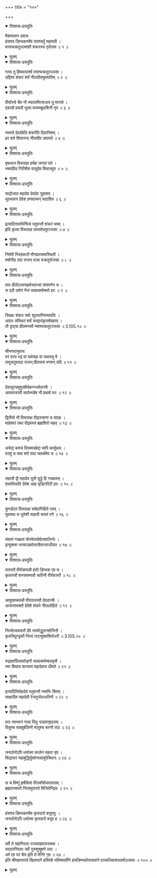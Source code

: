+++
title = "१०५"

+++

<details open><summary>विश्वास-प्रस्तुतिः</summary>

वैशम्पायन उवाच  
हंसश्च डिम्भकश्चैवं तपश्चर्तुं महामती ।  
मनश्चक्रतुरात्मांशौ शंकरस्य नृपोत्तम ॥ १ ॥
</details>

<details><summary>मूलम्</summary>

वैशम्पायन उवाच  
हंसश्च डिम्भकश्चैवं तपश्चर्तुं महामती ।  
मनश्चक्रतुरात्मांशौ शंकरस्य नृपोत्तम ॥ १ ॥
</details>

<details open><summary>विश्वास-प्रस्तुतिः</summary>

गत्वा तु हिमवत्पार्श्वं तपश्चक्रतुरञ्जसा ।  
उद्दिश्य शंकरं शर्वं नीलग्रीवमुमापतिम् ॥ २ ॥
</details>

<details><summary>मूलम्</summary>

गत्वा तु हिमवत्पार्श्वं तपश्चक्रतुरञ्जसा ।  
उद्दिश्य शंकरं शर्वं नीलग्रीवमुमापतिम् ॥ २ ॥
</details>

<details open><summary>विश्वास-प्रस्तुतिः</summary>

वीर्यास्त्रे चैव नौ स्यातामित्याधाय तु मानसे ।  
एकाग्रौ प्रयतौ भूत्वा वाय्वम्बुप्राशिनौ नृप ॥ ३ ॥
</details>

<details><summary>मूलम्</summary>

वीर्यास्त्रे चैव नौ स्यातामित्याधाय तु मानसे ।  
एकाग्रौ प्रयतौ भूत्वा वाय्वम्बुप्राशिनौ नृप ॥ ३ ॥
</details>

<details open><summary>विश्वास-प्रस्तुतिः</summary>

नमस्ते देवदेवेति शंकरेति दिवानिशम् ।  
हर शर्व शिवानन्द नीलग्रीव उमापते ॥ ४ ॥
</details>

<details><summary>मूलम्</summary>

नमस्ते देवदेवेति शंकरेति दिवानिशम् ।  
हर शर्व शिवानन्द नीलग्रीव उमापते ॥ ४ ॥
</details>

<details open><summary>विश्वास-प्रस्तुतिः</summary>

वृषध्वज विरूपाक्ष हर्यक्ष जगतां पते ।  
भक्तप्रिय गिरीशेश वासुदेव शिवाच्युत ॥ ५ ॥
</details>

<details><summary>मूलम्</summary>

वृषध्वज विरूपाक्ष हर्यक्ष जगतां पते ।  
भक्तप्रिय गिरीशेश वासुदेव शिवाच्युत ॥ ५ ॥
</details>

<details open><summary>विश्वास-प्रस्तुतिः</summary>

सद्योजात महादेव देवदेव गुहाशय ।  
भूतभावन देवेश प्रणवात्मन् सदाशिव ॥ ६ ॥
</details>

<details><summary>मूलम्</summary>

सद्योजात महादेव देवदेव गुहाशय ।  
भूतभावन देवेश प्रणवात्मन् सदाशिव ॥ ६ ॥
</details>

<details open><summary>विश्वास-प्रस्तुतिः</summary>

इत्यादिनामभिर्नित्यं स्तुवन्तौ शंकरं भवम् ।  
हृदि कृत्वा विरूपाक्षं तपस्तेपतुरञ्जसा ॥ ७ ॥
</details>

<details><summary>मूलम्</summary>

इत्यादिनामभिर्नित्यं स्तुवन्तौ शंकरं भवम् ।  
हृदि कृत्वा विरूपाक्षं तपस्तेपतुरञ्जसा ॥ ७ ॥
</details>

<details open><summary>विश्वास-प्रस्तुतिः</summary>

निर्ममौ निरहंकारौ मौनव्रतसमास्थितौ ।  
वर्षाणीह तदा राजन् पञ्च चक्रतुरोजसा ॥ ८ ॥
</details>

<details><summary>मूलम्</summary>

निर्ममौ निरहंकारौ मौनव्रतसमास्थितौ ।  
वर्षाणीह तदा राजन् पञ्च चक्रतुरोजसा ॥ ८ ॥
</details>

<details open><summary>विश्वास-प्रस्तुतिः</summary>

ततः प्रीतोऽभवच्छर्वस्ताभ्यां संयमनेन च ।  
स ददौ दर्शनं नैजं व्याघ्रचर्माम्बरो हरः ॥ ९ ॥
</details>

<details><summary>मूलम्</summary>

ततः प्रीतोऽभवच्छर्वस्ताभ्यां संयमनेन च ।  
स ददौ दर्शनं नैजं व्याघ्रचर्माम्बरो हरः ॥ ९ ॥
</details>

<details open><summary>विश्वास-प्रस्तुतिः</summary>

त्रियक्षः शंकरः शर्वः शूलपाणिरुमापतिः ।  
अग्रतः संस्थितं शर्वं चन्द्रार्धकृतशेखरम् ।  
तौ दृष्ट्वा प्रीतमनसौ नमश्चक्रतुरञ्जसा ॥ 3.105.१० ॥
</details>

<details><summary>मूलम्</summary>

त्रियक्षः शंकरः शर्वः शूलपाणिरुमापतिः ।  
अग्रतः संस्थितं शर्वं चन्द्रार्धकृतशेखरम् ।  
तौ दृष्ट्वा प्रीतमनसौ नमश्चक्रतुरञ्जसा ॥ 3.105.१० ॥
</details>

<details open><summary>विश्वास-प्रस्तुतिः</summary>

श्रीभगवानुवाच  
वरं वरय भद्रं वां यथेच्छा वां तथास्तु वै ।  
तावूचतुस्तदा राजन् प्रीतस्त्वं भगवन् यदि ॥ ११ ॥
</details>

<details><summary>मूलम्</summary>

श्रीभगवानुवाच  
वरं वरय भद्रं वां यथेच्छा वां तथास्तु वै ।  
तावूचतुस्तदा राजन् प्रीतस्त्वं भगवन् यदि ॥ ११ ॥
</details>

<details open><summary>विश्वास-प्रस्तुतिः</summary>

देवासुरचमूमुख्यैर्यक्षगन्धर्वदानवैः ।  
आवामजय्यौ सर्वात्मन्नेष नौ प्रथमो वरः ॥ १२ ॥
</details>

<details><summary>मूलम्</summary>

देवासुरचमूमुख्यैर्यक्षगन्धर्वदानवैः ।  
आवामजय्यौ सर्वात्मन्नेष नौ प्रथमो वरः ॥ १२ ॥
</details>

<details open><summary>विश्वास-प्रस्तुतिः</summary>

द्वितीयो नौ विरूपाक्ष रौद्रास्त्राणां च संग्रहः ।  
माहेश्वरं तथा रौद्रमस्त्रं ब्रह्मशिरो महत् ॥ १३ ॥
</details>

<details><summary>मूलम्</summary>

द्वितीयो नौ विरूपाक्ष रौद्रास्त्राणां च संग्रहः ।  
माहेश्वरं तथा रौद्रमस्त्रं ब्रह्मशिरो महत् ॥ १३ ॥
</details>

<details open><summary>विश्वास-प्रस्तुतिः</summary>

अभेद्यं कवचं दिव्यमच्छेद्यं चापि कार्मुकम् ।  
परशुं च तथा शर्व सदा रक्षार्थमेव च ॥ १४ ॥
</details>

<details><summary>मूलम्</summary>

अभेद्यं कवचं दिव्यमच्छेद्यं चापि कार्मुकम् ।  
परशुं च तथा शर्व सदा रक्षार्थमेव च ॥ १४ ॥
</details>

<details open><summary>विश्वास-प्रस्तुतिः</summary>

सहायौ द्वौ महादेव भूतौ युद्धे हि गच्छताम् ।  
एवमस्त्विति देवेश आह भृङ्गिरिटी हरः ॥ १५ ॥
</details>

<details><summary>मूलम्</summary>

सहायौ द्वौ महादेव भूतौ युद्धे हि गच्छताम् ।  
एवमस्त्विति देवेश आह भृङ्गिरिटी हरः ॥ १५ ॥
</details>

<details open><summary>विश्वास-प्रस्तुतिः</summary>

कुण्डोदरं विरूपाक्षं सर्वप्राणिहिते रतम् ।  
युवामथ च भूतेशौ सहायौ सततं रणे ॥ १६ ॥
</details>

<details><summary>मूलम्</summary>

कुण्डोदरं विरूपाक्षं सर्वप्राणिहिते रतम् ।  
युवामथ च भूतेशौ सहायौ सततं रणे ॥ १६ ॥
</details>

<details open><summary>विश्वास-प्रस्तुतिः</summary>

संग्रामं गच्छतां घोरमेतयोर्बलशालिनोः ।  
इत्युक्त्वा भगवाञ्छर्वस्तत्रैवान्तरधीयत ॥ १७ ॥
</details>

<details><summary>मूलम्</summary>

संग्रामं गच्छतां घोरमेतयोर्बलशालिनोः ।  
इत्युक्त्वा भगवाञ्छर्वस्तत्रैवान्तरधीयत ॥ १७ ॥
</details>

<details open><summary>विश्वास-प्रस्तुतिः</summary>

ततस्तौ वीर्यसम्पन्नौ हंसो डिम्भक एव च ।  
कृतास्त्रौ शस्त्रसम्पन्नौ चापिनौ वीर्यवत्तरौ ॥ १८ ॥
</details>

<details><summary>मूलम्</summary>

ततस्तौ वीर्यसम्पन्नौ हंसो डिम्भक एव च ।  
कृतास्त्रौ शस्त्रसम्पन्नौ चापिनौ वीर्यवत्तरौ ॥ १८ ॥
</details>

<details open><summary>विश्वास-प्रस्तुतिः</summary>

आमुक्तकवचौ वीरावजय्यौ देवदानवैः ।  
अत्यन्तभक्तौ देवेशे शंकरे नीललोहिते ॥ १९ ॥
</details>

<details><summary>मूलम्</summary>

आमुक्तकवचौ वीरावजय्यौ देवदानवैः ।  
अत्यन्तभक्तौ देवेशे शंकरे नीललोहिते ॥ १९ ॥
</details>

<details open><summary>विश्वास-प्रस्तुतिः</summary>

नित्योत्सवकरौ देवे भस्मोद्धूलनशोभिनौ ।  
कृतत्रिपुण्ड्रकौ नित्यं जटायुक्तशिरोधरौ ॥ 3.105.२० ॥
</details>

<details><summary>मूलम्</summary>

नित्योत्सवकरौ देवे भस्मोद्धूलनशोभिनौ ।  
कृतत्रिपुण्ड्रकौ नित्यं जटायुक्तशिरोधरौ ॥ 3.105.२० ॥
</details>

<details open><summary>विश्वास-प्रस्तुतिः</summary>

रुद्राक्षार्पितसर्वाङ्गौ व्याघ्रचर्माम्बरावृतौ ।  
नमः शिवाय शान्ताय महादेवाय धीमते ॥ २१ ॥
</details>

<details><summary>मूलम्</summary>

रुद्राक्षार्पितसर्वाङ्गौ व्याघ्रचर्माम्बरावृतौ ।  
नमः शिवाय शान्ताय महादेवाय धीमते ॥ २१ ॥
</details>

<details open><summary>विश्वास-प्रस्तुतिः</summary>

इत्यादिभिर्महादेवं स्तुवन्तौ नामभिः शिवम् ।  
साक्षादिव महादेवौ रेजतुर्जलधारिणौ ॥ २२ ॥
</details>

<details><summary>मूलम्</summary>

इत्यादिभिर्महादेवं स्तुवन्तौ नामभिः शिवम् ।  
साक्षादिव महादेवौ रेजतुर्जलधारिणौ ॥ २२ ॥
</details>

<details open><summary>विश्वास-प्रस्तुतिः</summary>

ततः स्वभवनं गत्वा पितुः पादावगृह्यताम् ।  
पितुश्च सख्युर्बलिनौ मातुश्च चरणौ तदा ॥ २३ ॥
</details>

<details><summary>मूलम्</summary>

ततः स्वभवनं गत्वा पितुः पादावगृह्यताम् ।  
पितुश्च सख्युर्बलिनौ मातुश्च चरणौ तदा ॥ २३ ॥
</details>

<details open><summary>विश्वास-प्रस्तुतिः</summary>

जनार्दनोऽपि धर्मात्मा कालेन महता नृप ।  
विद्यापारं महाबुद्धिर्युक्तेनासावुपेयिवान् ॥ २४ ॥
</details>

<details><summary>मूलम्</summary>

जनार्दनोऽपि धर्मात्मा कालेन महता नृप ।  
विद्यापारं महाबुद्धिर्युक्तेनासावुपेयिवान् ॥ २४ ॥
</details>

<details open><summary>विश्वास-प्रस्तुतिः</summary>

स च विष्णुं हृषीकेशं पीतकौशेयवाससम् ।  
ब्रह्मतत्त्वपरो नित्यमुपास्ते विजितेन्द्रियः ॥ २५ ॥
</details>

<details><summary>मूलम्</summary>

स च विष्णुं हृषीकेशं पीतकौशेयवाससम् ।  
ब्रह्मतत्त्वपरो नित्यमुपास्ते विजितेन्द्रियः ॥ २५ ॥
</details>

<details open><summary>विश्वास-प्रस्तुतिः</summary>

हंसश्च डिम्भकश्चैव कृतदारो बभूवतुः ।  
जनार्दनोऽपि धर्मात्मा कृतदारो बभूव ह ॥ २६ ॥
</details>

<details><summary>मूलम्</summary>

हंसश्च डिम्भकश्चैव कृतदारो बभूवतुः ।  
जनार्दनोऽपि धर्मात्मा कृतदारो बभूव ह ॥ २६ ॥
</details>

<details open><summary>विश्वास-प्रस्तुतिः</summary>

सर्वे ते यज्ञनिरताः पञ्चयज्ञपरास्तथा ।  
स्वदारनिरताः सर्वे गुरुशुश्रूषणे रताः ।  
धर्म एव परं श्रेय इति ते मेनिरे नृप ॥ २७ ।  
इति श्रीमहाभारते खिलभागे हरिवंशे भविष्यपर्वणि हंसडिम्भकोपाख्याने पञ्चाधिकशततमोऽध्यायः ॥ १०५ ॥
</details>

<details><summary>मूलम्</summary>

सर्वे ते यज्ञनिरताः पञ्चयज्ञपरास्तथा ।  
स्वदारनिरताः सर्वे गुरुशुश्रूषणे रताः ।  
धर्म एव परं श्रेय इति ते मेनिरे नृप ॥ २७ ।  
इति श्रीमहाभारते खिलभागे हरिवंशे भविष्यपर्वणि हंसडिम्भकोपाख्याने पञ्चाधिकशततमोऽध्यायः ॥ १०५ ॥
</details>